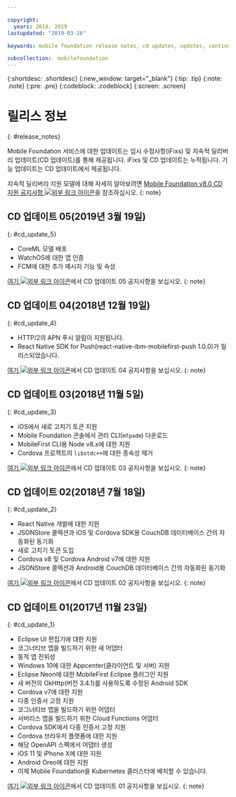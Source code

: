 ```yaml
---

copyright:
  years: 2018, 2019
lastupdated: "2019-03-26"

keywords: mobile foundation release notes, cd updates, updates, continuous delivery updates

subcollection:  mobilefoundation
---
```


{:shortdesc: .shortdesc}
{:new_window: target="_blank"}
{:tip: .tip}
{:note: .note}
{:pre: .pre}
{:codeblock: .codeblock}
{:screen: .screen}

# 릴리스 정보
{: #release_notes}

Mobile Foundation 서비스에 대한 업데이트는 임시 수정사항(iFixs) 및 지속적 딜리버리 업데이트(CD 업데이트)를 통해 제공됩니다. iFixs 및 CD 업데이트는 누적됩니다. 기능 업데이트는 CD 업데이트에서 제공됩니다.

지속적 딜리버리 지원 모델에 대해 자세히 알아보려면 [Mobile Foundation v8.0 CD 지원 공지사항 ![외부 링크 아이콘](../../icons/launch-glyph.svg "외부 링크 아이콘")](https://www-01.ibm.com/common/ssi/ShowDoc.wss?docURL=/common/ssi/rep_ca/0/897/ENUS217-390/index.html&request_locale=en)을 참조하십시오.
{: note}

## CD 업데이트 05(2019년 3월 19일)
{: #cd_update_5}

* CoreML 모델 배포
* WatchOS에 대한 앱 인증
* FCM에 대한 추가 메시지 기능 및 속성

[여기 ![외부 링크 아이콘](../../icons/launch-glyph.svg "외부 링크 아이콘")](https://mobilefirstplatform.ibmcloud.com/blog/2019/03/22/8-0-cd-update-release)에서 CD 업데이트 05 공지사항을 보십시오.
{: note}

## CD 업데이트 04(2018년 12월 19일)
{: #cd_update_4}

* HTTP/2의 APN 푸시 알림이 지원됩니다.
* React Native SDK for Push(react-native-ibm-mobilefirst-push 1.0.0)가 릴리스되었습니다.

[여기 ![외부 링크 아이콘](../../icons/launch-glyph.svg "외부 링크 아이콘")](https://mobilefirstplatform.ibmcloud.com/blog/2018/12/24/8-0-cd-update-release/)에서 CD 업데이트 04 공지사항을 보십시오.
{: note}

## CD 업데이트 03(2018년 11월 5일)
{: #cd_update_3}

* iOS에서 새로 고치기 토큰 지원
* Mobile Foundation 콘솔에서 관리 CLI(`mfpadm`) 다운로드
* MobileFirst CLI용 Node v8.x에 대한 지원
* Cordova 프로젝트의 `libstdc++`에 대한 종속성 제거

[여기 ![외부 링크 아이콘](../../icons/launch-glyph.svg "외부 링크 아이콘")](https://mobilefirstplatform.ibmcloud.com/blog/2018/11/15/8-0-cd-update-release/)에서 CD 업데이트 03 공지사항을 보십시오.
{: note}

## CD 업데이트 02(2018년 7월 18일)
{: #cd_update_2}

* React Native 개발에 대한 지원
* JSONStore 콜렉션과 iOS 및 Cordova SDK용 CouchDB 데이터베이스 간의 자동화된 동기화
* 새로 고치기 토큰 도입
* Cordova v8 및 Cordova Android v7에 대한 지원
* JSONStore 콜렉션과 Android용 CouchDB 데이터베이스 간의 자동화된 동기화

[여기 ![외부 링크 아이콘](../../icons/launch-glyph.svg "외부 링크 아이콘")](https://mobilefirstplatform.ibmcloud.com/blog/2018/07/24/8-0-cd-update-release/)에서 CD 업데이트 02 공지사항을 보십시오.
{: note}

## CD 업데이트 01(2017년 11월 23일)
{: #cd_update_1}

* Eclipse UI 편집기에 대한 지원
* 코그너티브 앱을 빌드하기 위한 새 어댑터
* 동적 앱 진위성
* Windows 10에 대한 Appcenter(클라이언트 및 서버) 지원
* Eclipse Neon에 대한 MobileFirst Eclipse 플러그인 지원
* 새 버전의 OkHttp(버전 3.4.1)를 사용하도록 수정된 Android SDK
* Cordova v7에 대한 지원
* 다중 인증서 고정 지원
* 코그너티브 앱을 빌드하기 위한 어댑터
* 서버리스 앱을 빌드하기 위한 Cloud Functions 어댑터
* Cordova SDK에서 다중 인증서 고정 지원
* Cordova 브라우저 플랫폼에 대한 지원
* 해당 OpenAPI 스펙에서 어댑터 생성
* iOS 11 및 iPhone X에 대한 지원
* Android Oreo에 대한 지원
* 이제 Mobile Foundation을 Kubernetes 클러스터에 배치할 수 있습니다.


[여기 ![외부 링크 아이콘](../../icons/launch-glyph.svg "외부 링크 아이콘")](https://mobilefirstplatform.ibmcloud.com/blog/2017/11/27/8-0-cd-update-release/)에서 CD 업데이트 01 공지사항을 보십시오.
{: note}
